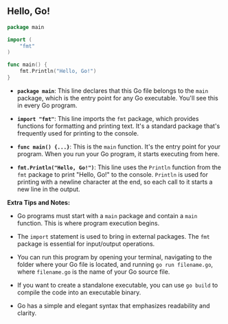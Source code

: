 ## Hello, Go!

```go
package main

import (
	"fmt"
)

func main() {
	fmt.Println("Hello, Go!")
}

```

- **`package main`**: This line declares that this Go file belongs to the `main` package, which is the entry point for any Go executable. You'll see this in every Go program.

- **`import "fmt"`**: This line imports the `fmt` package, which provides functions for formatting and printing text. It's a standard package that's frequently used for printing to the console.

- **`func main() {...}`**: This is the `main` function. It's the entry point for your program. When you run your Go program, it starts executing from here.

- **`fmt.Println("Hello, Go!")`**: This line uses the `Println` function from the `fmt` package to print "Hello, Go!" to the console. `Println` is used for printing with a newline character at the end, so each call to it starts a new line in the output.

**Extra Tips and Notes:**

- Go programs must start with a `main` package and contain a `main` function. This is where program execution begins.

- The `import` statement is used to bring in external packages. The `fmt` package is essential for input/output operations.

- You can run this program by opening your terminal, navigating to the folder where your Go file is located, and running `go run filename.go`, where `filename.go` is the name of your Go source file.

- If you want to create a standalone executable, you can use `go build` to compile the code into an executable binary.

- Go has a simple and elegant syntax that emphasizes readability and clarity.
